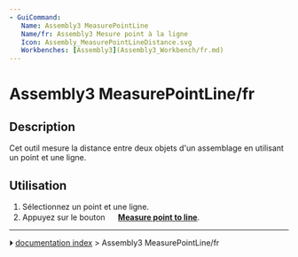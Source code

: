 ```yaml
---
- GuiCommand:
   Name: Assembly3 MeasurePointLine
   Name/fr: Assembly3 Mesure point à la ligne
   Icon: Assembly_MeasurePointLineDistance.svg
   Workbenches: [Assembly3](Assembly3_Workbench/fr.md)
---
```


# Assembly3 MeasurePointLine/fr

## Description

Cet outil mesure la distance entre deux objets d\'un assemblage en utilisant un point et une ligne.

## Utilisation

1.  Sélectionnez un point et une ligne.
2.  Appuyez sur le bouton **<img src="images/Assembly_MeasurePointLineDistance.svg" width=16px> [Measure point to line](Assembly3_MeasurePointLine/fr.md)**.



---
⏵ [documentation index](../README.md) > Assembly3 MeasurePointLine/fr
